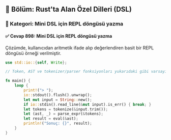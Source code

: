 ## 📘 Bölüm: Rust'ta Alan Özel Dilleri (DSL)
### 🔹 Kategori: Mini DSL için REPL döngüsü yazma
#### ✅ Cevap 898: Mini DSL için REPL döngüsü yazma

Çözümde, kullanıcıdan aritmetik ifade alıp değerlendiren basit bir REPL döngüsü örneği verilmiştir.

```rust
use std::io::{self, Write};

// Token, AST ve tokenizer/parser fonksiyonları yukarıdaki gibi varsayılmıştır.

fn main() {
    loop {
        print!("> ");
        io::stdout().flush().unwrap();
        let mut input = String::new();
        if io::stdin().read_line(&mut input).is_err() { break; }
        let tokens = tokenize(&input.trim());
        let (ast, _) = parse_expr(&tokens);
        let result = eval(&ast);
        println!("Sonuç: {}", result);
    }
}
```
